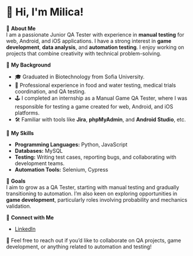 # 👋 Hi, I'm Milica!  

🌟 **About Me**  
I am a passionate Junior QA Tester with experience in **manual testing** for web, Android, and iOS applications. I have a strong interest in **game development**, **data analysis**, and **automation testing**. I enjoy working on projects that combine creativity with technical problem-solving.    

💼 **My Background**  
- 🎓 Graduated in Biotechnology from Sofia University.  
- 🔬 Professional experience in food and water testing, medical trials coordination, and QA testing.  
- 🕹️ I completed an internship as a Manual Game QA Tester, where I was responsible for testing a game created for web, Android, and iOS platforms.
- 🛠️ Familiar with tools like **Jira**, **phpMyAdmin**, and **Android Studio**, etc.

🚀 **My Skills**  
- **Programming Languages:** Python, JavaScript  
- **Databases:** MySQL 
- **Testing:** Writing test cases, reporting bugs, and collaborating with development teams.  
- **Automation Tools:** Selenium, Cypress  

🎯 **Goals**  
I aim to grow as a QA Tester, starting with manual testing and gradually transitioning to automation. I’m also keen on exploring opportunities in **game development**, particularly roles involving probability and mechanics validation.

🔗 **Connect with Me**  
- [LinkedIn](https://www.linkedin.com/in/milicastefanov/)  

💬 Feel free to reach out if you’d like to collaborate on QA projects, game development, or anything related to automation and testing!

